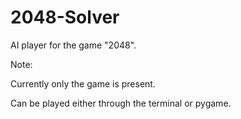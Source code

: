 # 2048-Solver
AI player for the game "2048".

Note:

Currently only the game is present.

Can be played either through the terminal or pygame.

